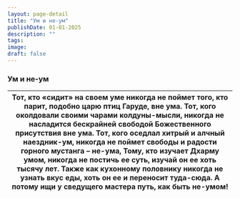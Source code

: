 ```yaml
---
layout: page-detail
title: "Ум и не-ум"
publishDate: 01-01-2025
description: ""
tags:
image:
draft: false
---
```


### Ум и не-ум

| Тот, кто «сидит» на своем уме  никогда не поймет того,  кто парит, подобно царю птиц Гаруде, вне ума. Тот, кого околдовали своими чарами колдуны-мысли,  никогда не насладится бескрайней свободой  Божественного присутствия вне ума. Тот, кого оседлал хитрый и алчный наездник-ум,  никогда не поймет свободы и радости  горного мустанга – не-ума, Тому, кто изучает Дхарму умом,  никогда не постичь ее суть, изучай он ее хоть тысячу лет.  Также как кухонному половнику никогда не узнать вкус еды,  хоть он ее и переносит туда-сюда. А потому ищи у сведущего мастера путь, как быть не-умом! |
| ------------------------------------------------------------------------------------------------------------------------------------------------------------------------------------------------------------------------------------------------------------------------------------------------------------------------------------------------------------------------------------------------------------------------------------------------------------------------------------------------------------------------------------------------------------------------------------------------------- |
  
  

